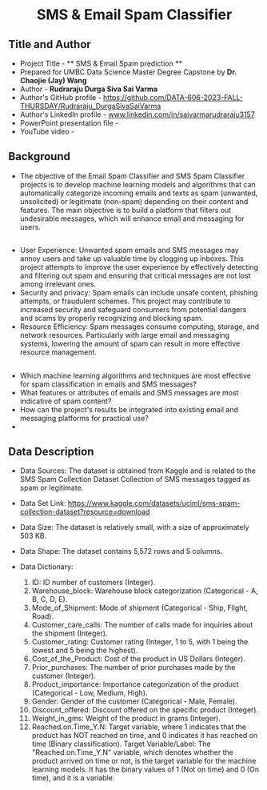 # <p align ="center"> SMS & Email Spam Classifier </p>

##  Title and Author
- Project Title - ** SMS & Email Spam prediction **
- Prepared for UMBC Data Science Master Degree Capstone by **Dr. Chaojie (Jay) Wang**
- Author - **Rudraraju Durga Siva Sai Varma**
- Author's GitHub profile - https://github.com/DATA-606-2023-FALL-THURSDAY/Rudraraju_DurgaSivaSaiVarma
- Author's LinkedIn profile - www.linkedin.com/in/saivarmarudraraju3157
- PowerPoint presentation file -
- YouTube video -

##  Background
- The objective of the Email Spam Classifier and SMS Spam Classifier projects is to develop machine learning models and algorithms that can automatically categorize incoming emails and texts as spam (unwanted, unsolicited) or legitimate (non-spam) depending on their content and features. The main objective is to build a platform that filters out undesirable messages, which will enhance email and messaging for users.
## 
- User Experience: Unwanted spam emails and SMS messages may annoy users and take up valuable time by clogging up inboxes. This project attempts to improve the user experience by effectively detecting and filtering out spam and ensuring that critical messages are not lost among irrelevant ones.
- Security and privacy: Spam emails can include unsafe content, phishing attempts, or fraudulent schemes. This project may contribute to increased security and safeguard consumers from potential dangers and scams by properly recognizing and blocking spam.
- Resource Efficiency: Spam messages consume computing, storage, and network resources. Particularly with large email and messaging systems, lowering the amount of spam can result in more effective resource management.
## 
- Which machine learning algorithms and techniques are most effective for spam classification in emails and SMS messages?
- What features or attributes of emails and SMS messages are most indicative of spam content?
- How can the project's results be integrated into existing email and messaging platforms for practical use?
-

##  Data Description
- Data Sources: The dataset is obtained from Kaggle and is related to the SMS Spam Collection Dataset Collection of SMS messages tagged as spam or legitimate.
- Data Set Link: https://www.kaggle.com/datasets/uciml/sms-spam-collection-dataset?resource=download
- Data Size: The dataset is relatively small, with a size of approximately 503 KB.
- Data Shape: The dataset contains 5,572 rows and 5 columns.
- Data Dictionary:
  
    1.	ID: ID number of customers (Integer).
    2.	Warehouse_block: Warehouse block categorization (Categorical - A, B, C, D, E).
    3.	Mode_of_Shipment: Mode of shipment (Categorical - Ship, Flight, Road).
    4.	Customer_care_calls: The number of calls made for inquiries about the shipment (Integer).
    5.	Customer_rating: Customer rating (Integer, 1 to 5, with 1 being the lowest and 5 being the highest).
    6.	Cost_of_the_Product: Cost of the product in US Dollars (Integer).
    7.	Prior_purchases: The number of prior purchases made by the customer (Integer).
    8.	Product_importance: Importance categorization of the product (Categorical - Low, Medium, High).
    9.	Gender: Gender of the customer (Categorical - Male, Female).
    10.	Discount_offered: Discount offered on the specific product (Integer).
    11.	Weight_in_gms: Weight of the product in grams (Integer).
    12.	Reached.on.Time_Y.N: Target variable, where 1 indicates that the product has NOT reached on time, and 0 indicates it has reached on time (Binary classification).
Target Variable/Label:
The "Reached.on.Time_Y.N" variable, which denotes whether the product arrived on time or not, is the target variable for the machine learning models. It has the binary values of 1 (Not on time) and 0 (On time), and it is a variable.

